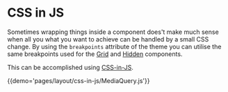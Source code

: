 # CSS in JS

Sometimes wrapping things inside a component does't make much sense when all you
what you want to achieve can be handled by a small CSS change. By using the 
`breakpoints` attribute of the theme you can utilise the same breakpoints used 
for the [Grid](/layout/grid) and [Hidden](/layout/hidden) components.

This can be accomplished using [CSS-in-JS](/customization/css-in-js). 
 
{{demo='pages/layout/css-in-js/MediaQuery.js'}}
